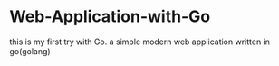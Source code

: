 # Web-Application-with-Go
this is my first try with Go. a simple modern web application written in go(golang)
